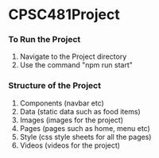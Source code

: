 # CPSC481Project

### To Run the Project


1. Navigate to the Project directory
2. Use the command "npm run start"


### Structure of the Project


1. Components (navbar etc)
2. Data (static data such as food items)
3. Images (images for the project)
4. Pages (pages such as home, menu etc)
5. Style (css style sheets for all the pages)
6. Videos (videos for the project)

